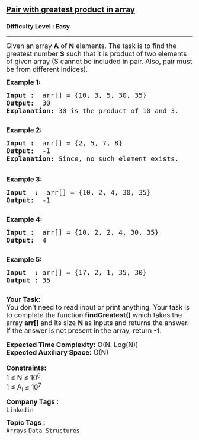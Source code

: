 <h2><a href="https://www.geeksforgeeks.org/problems/pair-with-greatest-product-in-array3342/1?page=1&category=Arrays,Strings,Linked%20List&difficulty=Easy&status=unsolved&sortBy=submissions">Pair with greatest product in array</a></h2><h3>Difficulty Level : Easy</h3><hr><div class="problems_problem_content__Xm_eO"><p><span style="font-size:18px">Given an array <strong>A</strong> of <strong>N</strong> elements. The task is to find the greatest number <strong>S</strong> such that it is product of two elements of given array (S cannot be included in pair. Also, pair must be from different indices). </span></p>

<p><span style="font-size:18px"><strong>Example 1:</strong></span></p>

<pre><span style="font-size:18px"><strong>Input :</strong>  arr[] = {10, 3, 5, 30, 35}
<strong>Output:</strong>  30
<strong>Explanation:</strong> 30 is the product of 10 and 3.</span></pre>

<div><br>
<span style="font-size:18px"><strong>Example 2:</strong></span></div>

<pre><span style="font-size:18px"><strong>Input :</strong>  arr[] = {2, 5, 7, 8}
<strong>Output:</strong>  -1
<strong>Explanation:</strong> Since, no such element exists.

</span></pre>

<div><span style="font-size:18px"><strong>Example 3:</strong></span></div>

<pre><span style="font-size:18px"><strong>Input  :</strong>  arr[] = {10, 2, 4, 30, 35}
<strong>Output:</strong>  -1
</span></pre>

<div>&nbsp;</div>

<div><span style="font-size:18px"><strong>Example 4:</strong></span></div>

<pre><span style="font-size:18px"><strong>Input :</strong>  arr[] = {10, 2, 2, 4, 30, 35}
<strong>Output:</strong>  4</span></pre>

<div><br>
<span style="font-size:18px"><strong>Example 5:</strong></span></div>

<pre><span style="font-size:18px"><strong>Input  :</strong> arr[] = {17, 2, 1, 35, 30}
<strong>Output :</strong> 35</span></pre>

<p><br>
<span style="font-size:18px"><strong>Your Task:&nbsp;&nbsp;</strong><br>
You don't need to read input or print anything. Your task is to complete the function&nbsp;<strong>findGreatest()</strong>&nbsp;which takes the array <strong>arr[]</strong> and its size <strong>N </strong>as inputs and returns the answer. If the answer is not present in the array, return <strong>-1</strong>.</span><br>
<br>
<span style="font-size:18px"><strong>Expected Time Complexity:</strong> O(N. Log(N))<br>
<strong>Expected Auxiliary Space:</strong> O(N)<br>
<br>
<strong>Constraints:</strong><br>
1 ≤ N ≤ 10<sup>6</sup><br>
1 ≤ A<sub>i</sub> ≤ 10<sup>7</sup></span></p>
</div><p><span style=font-size:18px><strong>Company Tags : </strong><br><code>Linkedin</code>&nbsp;<br><p><span style=font-size:18px><strong>Topic Tags : </strong><br><code>Arrays</code>&nbsp;<code>Data Structures</code>&nbsp;